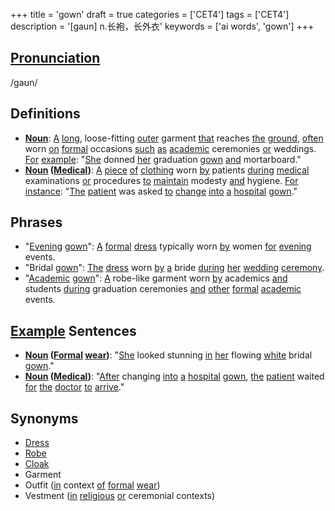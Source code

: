 +++
title = 'gown'
draft = true
categories = ['CET4']
tags = ['CET4']
description = '[gaun] n.长袍，长外衣'
keywords = ['ai words', 'gown']
+++

## [Pronunciation](/en/post/pronunciation/)
/ɡaʊn/

## Definitions
- **[Noun](/en/post/noun/)**: [A](/en/post/a/) [long](/en/post/long/), loose-fitting [outer](/en/post/outer/) garment [that](/en/post/that/) reaches [the](/en/post/the/) [ground](/en/post/ground/), [often](/en/post/often/) worn [on](/en/post/on/) [formal](/en/post/formal/) occasions [such](/en/post/such/) [as](/en/post/as/) [academic](/en/post/academic/) ceremonies [or](/en/post/or/) weddings. [For](/en/post/for/) [example](/en/post/example/): "[She](/en/post/she/) donned [her](/en/post/her/) graduation [gown](/en/post/gown/) [and](/en/post/and/) mortarboard."
- **[Noun](/en/post/noun/) ([Medical](/en/post/medical/))**: [A](/en/post/a/) [piece](/en/post/piece/) [of](/en/post/of/) [clothing](/en/post/clothing/) worn [by](/en/post/by/) patients [during](/en/post/during/) [medical](/en/post/medical/) examinations [or](/en/post/or/) procedures [to](/en/post/to/) [maintain](/en/post/maintain/) modesty [and](/en/post/and/) hygiene. [For](/en/post/for/) [instance](/en/post/instance/): "[The](/en/post/the/) [patient](/en/post/patient/) was asked [to](/en/post/to/) [change](/en/post/change/) [into](/en/post/into/) [a](/en/post/a/) [hospital](/en/post/hospital/) [gown](/en/post/gown/)."

## Phrases
- "[Evening](/en/post/evening/) [gown](/en/post/gown/)": [A](/en/post/a/) [formal](/en/post/formal/) [dress](/en/post/dress/) typically worn [by](/en/post/by/) women [for](/en/post/for/) [evening](/en/post/evening/) events.
- "Bridal [gown](/en/post/gown/)": [The](/en/post/the/) [dress](/en/post/dress/) worn [by](/en/post/by/) [a](/en/post/a/) bride [during](/en/post/during/) [her](/en/post/her/) [wedding](/en/post/wedding/) [ceremony](/en/post/ceremony/).
- "[Academic](/en/post/academic/) [gown](/en/post/gown/)": [A](/en/post/a/) robe-like garment worn [by](/en/post/by/) academics [and](/en/post/and/) students [during](/en/post/during/) graduation ceremonies [and](/en/post/and/) [other](/en/post/other/) [formal](/en/post/formal/) [academic](/en/post/academic/) events.

## [Example](/en/post/example/) Sentences
- **[Noun](/en/post/noun/) ([Formal](/en/post/formal/) [wear](/en/post/wear/))**: "[She](/en/post/she/) looked stunning [in](/en/post/in/) [her](/en/post/her/) flowing [white](/en/post/white/) bridal [gown](/en/post/gown/)."
- **[Noun](/en/post/noun/) ([Medical](/en/post/medical/))**: "[After](/en/post/after/) changing [into](/en/post/into/) [a](/en/post/a/) [hospital](/en/post/hospital/) [gown](/en/post/gown/), [the](/en/post/the/) [patient](/en/post/patient/) waited [for](/en/post/for/) [the](/en/post/the/) [doctor](/en/post/doctor/) [to](/en/post/to/) [arrive](/en/post/arrive/)."

## Synonyms
- [Dress](/en/post/dress/)
- [Robe](/en/post/robe/)
- [Cloak](/en/post/cloak/)
- Garment
- Outfit ([in](/en/post/in/) context [of](/en/post/of/) [formal](/en/post/formal/) [wear](/en/post/wear/))
- Vestment ([in](/en/post/in/) [religious](/en/post/religious/) [or](/en/post/or/) ceremonial contexts)
